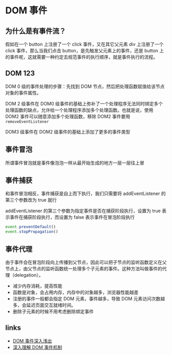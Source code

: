 # DOM 事件

## 为什么是有事件流？

假如在一个 button 上注册了一个 click 事件，又在其它父元素 div 上注册了一个 click 事件，那么当我们点击 button，是先触发父元素上的事件，还是 button 上的事件呢，这就需要一种约定去规范事件的执行顺序，就是事件执行的流程。

## DOM 123

DOM 0 级的事件处理的步骤：先找到 DOM 节点，然后把处理函数赋值给该节点对象的事件属性。

DOM 2 级事件在 DOM0 级事件的基础上弥补了一个处理程序无法同时绑定多个处理函数的缺点，允许给一个处理程序添加多个处理函数。也就是说，使用 DOM2 事件可以随意添加多个处理函数，移除 DOM2 事件要用`removeEventListener`

DOM3 级事件在 DOM2 级事件的基础上添加了更多的事件类型

## 事件冒泡

所谓事件冒泡就是事件像泡泡一样从最开始生成的地方一层一层往上冒

## 事件捕获

和事件冒泡相反，事件捕获是自上而下执行，我们只需要将 addEventListener 的第三个参数改为 true 就行

addEventListener 的第三个参数为指定事件是否在捕获阶段执行，设置为 true 表示事件在捕获阶段执行，而设置为 false 表示事件在冒泡阶段执行

```js
event.preventDefault()
event.stopPropagation()
```

## 事件代理

由于事件会在冒泡阶段向上传播到父节点，因此可以把子节点的监听函数定义在父节点上，由父节点的监听函数统一处理多个子元素的事件。这种方法叫做事件的代理（delegation）。

- 减少内存消耗，提高性能
- 函数是对象，会占用内存，内存中的对象越多，浏览器性能越差
- 注册的事件一般都会指定 DOM 元素，事件越多，导致 DOM 元素访问次数越多，会延迟页面交互就绪时间。
- 删除子元素的时候不用考虑删除绑定事件

## links

- [DOM 事件深入浅出](https://www.jianshu.com/p/8c41a302bb17)
- [深入理解 DOM 事件机制](https://juejin.im/post/5c71e80d51882562547bb0ce)
